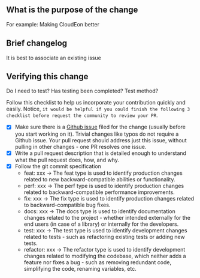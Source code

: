 ## What is the purpose of the change

For example: Making CloudEon better

## Brief changelog

It is best to associate an existing issue

## Verifying this change

Do I need to test?
Has testing been completed?
Test method?

Follow this checklist to help us incorporate your contribution quickly and easily. Notice, `it would be helpful if you could finish the following 3 checklist before request the community to review your PR`.

- [x] Make sure there is a [Github issue](https://github.com/Pandas886/CloudEon/issues) filed for the change (usually before you start working on it). Trivial changes like typos do not require a Github issue. Your pull request should address just this issue, without pulling in other changes - one PR resolves one issue. 
- [x] Write a pull request description that is detailed enough to understand what the pull request does, how, and why.
- [x] Follow the git commit specification
    * feat: xxx ->      The feat type is used to identify production changes related to new backward-compatible abilities or functionality.
    * perf: xxx ->      The perf type is used to identify production changes related to backward-compatible performance improvements.
    * fix: xxx  ->      The fix type is used to identify production changes related to backward-compatible bug fixes.
    * docs: xxx ->      The docs type is used to identify documentation changes related to the project - whether intended externally for the end users (in case of a library) or internally for the developers.
    * test: xxx ->      The test type is used to identify development changes related to tests - such as refactoring existing tests or adding new tests.
    * refactor: xxx ->  The refactor type is used to identify development changes related to modifying the codebase, which neither adds a feature nor fixes a bug - such as removing redundant code, simplifying the code, renaming variables, etc.
   
                    